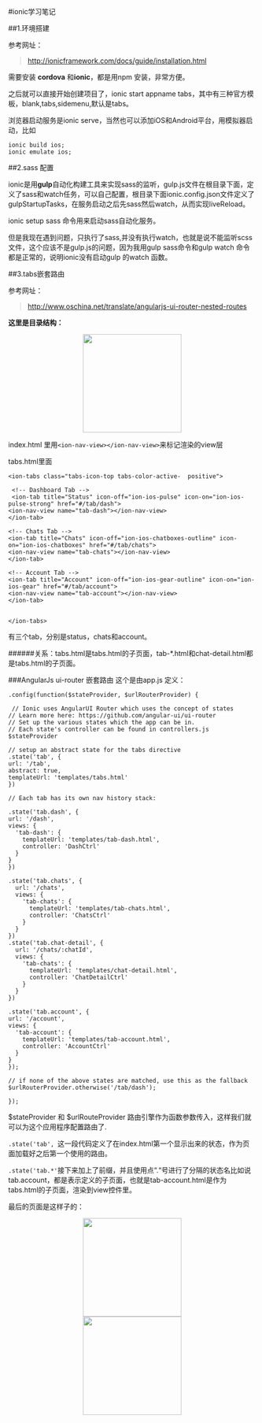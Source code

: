 #ionic学习笔记

##1.环境搭建

参考网址：
> http://ionicframework.com/docs/guide/installation.html

需要安装 **cordova** 和**ionic**，都是用npm 安装，非常方便。

之后就可以直接开始创建项目了，ionic start appname tabs，其中有三种官方模板，blank,tabs,sidemenu,默认是tabs。

浏览器启动服务是ionic serve，当然也可以添加iOS和Android平台，用模拟器启动，比如 

	ionic build ios;
	ionic emulate ios;

##2.sass 配置

ionic是用**gulp**自动化构建工具来实现sass的监听，gulp.js文件在根目录下面，定义了sass和watch任务，可以自己配置，根目录下面ionic.config.json文件定义了gulpStartupTasks，在服务启动之后先sass然后watch，从而实现liveReload。

 ionic setup sass 命令用来启动sass自动化服务。    
 
 但是我现在遇到问题，只执行了sass,并没有执行watch，也就是说不能监听scss文件，这个应该不是gulp.js的问题，因为我用gulp sass命令和gulp watch 命令都是正常的，说明ionic没有启动gulp 的watch 函数。
 
##3.tabs嵌套路由

参考网址：
>http://www.oschina.net/translate/angularjs-ui-router-nested-routes

**这里是目录结构：**

<div align=center>
<img src="images/ionic目录.png" width=200>
</div>

index.html 里用`<ion-nav-view></ion-nav-view>`来标记渲染的view层

tabs.html里面

    <ion-tabs class="tabs-icon-top tabs-color-active-  positive">

     <!-- Dashboard Tab -->
     <ion-tab title="Status" icon-off="ion-ios-pulse" icon-on="ion-ios-pulse-strong" href="#/tab/dash">
    <ion-nav-view name="tab-dash"></ion-nav-view>
    </ion-tab>

    <!-- Chats Tab -->
    <ion-tab title="Chats" icon-off="ion-ios-chatboxes-outline" icon-on="ion-ios-chatboxes" href="#/tab/chats">
    <ion-nav-view name="tab-chats"></ion-nav-view>
    </ion-tab>

    <!-- Account Tab -->
    <ion-tab title="Account" icon-off="ion-ios-gear-outline" icon-on="ion-ios-gear" href="#/tab/account">
    <ion-nav-view name="tab-account"></ion-nav-view>
    </ion-tab>


    </ion-tabs>

有三个tab，分别是status，chats和account。

######关系：tabs.html是tabs.html的子页面，tab-*.html和chat-detail.html都是tabs.html的子页面。

###AngularJs ui-router 嵌套路由
这个是由app.js 定义：

    .config(function($stateProvider, $urlRouterProvider) {

     // Ionic uses AngularUI Router which uses the concept of states
    // Learn more here: https://github.com/angular-ui/ui-router
    // Set up the various states which the app can be in.
    // Each state's controller can be found in controllers.js
    $stateProvider

    // setup an abstract state for the tabs directive
    .state('tab', {
    url: '/tab',
    abstract: true,
    templateUrl: 'templates/tabs.html'
    })

    // Each tab has its own nav history stack:

    .state('tab.dash', {
    url: '/dash',
    views: {
      'tab-dash': {
        templateUrl: 'templates/tab-dash.html',
        controller: 'DashCtrl'
      }
    }
    })

    .state('tab.chats', {
      url: '/chats',
      views: {
        'tab-chats': {
          templateUrl: 'templates/tab-chats.html',
          controller: 'ChatsCtrl'
        }
      }
    })
    .state('tab.chat-detail', {
      url: '/chats/:chatId',
      views: {
        'tab-chats': {
          templateUrl: 'templates/chat-detail.html',
          controller: 'ChatDetailCtrl'
        }
      }
    })

    .state('tab.account', {
    url: '/account',
    views: {
      'tab-account': {
        templateUrl: 'templates/tab-account.html',
        controller: 'AccountCtrl'
      }
    }
    });

    // if none of the above states are matched, use this as the fallback
    $urlRouterProvider.otherwise('/tab/dash');

    });
    

$stateProvider 和 $urlRouteProvider 路由引擎作为函数参数传入，这样我们就可以为这个应用程序配置路由了.

`.state('tab', `这一段代码定义了在index.html第一个显示出来的状态，作为页面加载好之后第一个使用的路由。

`.state('tab.*'`接下来加上了前缀，并且使用点“.“号进行了分隔的状态名比如说tab.account，都是表示定义的子页面，也就是tab-account.html是作为tabs.html的子页面，渲染到view控件里。

最后的页面是这样子的：
<div align=center>
<img src="images/dash.png" width=200>
</div>
<div align=center>
<img src="images/chats.png" width=200>
</div>



